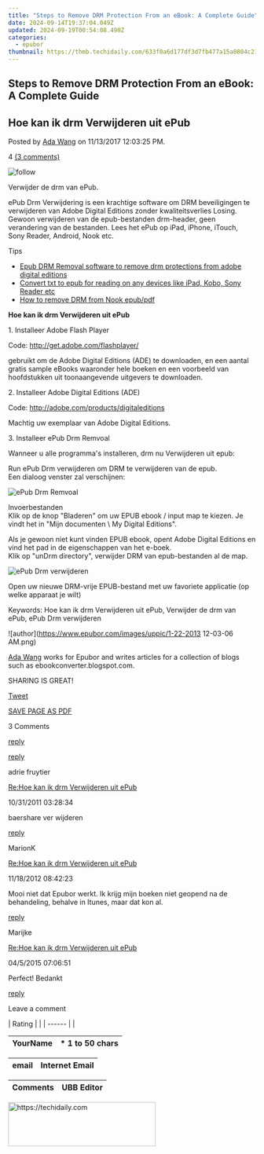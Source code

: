 ```yaml
---
title: "Steps to Remove DRM Protection From an eBook: A Complete Guide"
date: 2024-09-14T19:37:04.049Z
updated: 2024-09-19T00:54:08.490Z
categories:
  - epubor
thumbnail: https://thmb.techidaily.com/633f0a6d177df3d7fb477a15a0804c21edff9926ab23c2607a0458a0d217d945.jpeg
---
```


## Steps to Remove DRM Protection From an eBook: A Complete Guide

## Hoe kan ik drm Verwijderen uit ePub

Posted by [Ada Wang](https://plus.google.com/+AdaWang/posts) on 11/13/2017 12:03:25 PM.

4 [(3 comments)](http://www.epubor.com/#comment-area) 

![follow](http://www.epubor.com/images/follow.png)

Verwijder de drm van ePub.

ePub Drm Verwijdering is een krachtige software om DRM beveiligingen te verwijderen van Adobe Digital Editions zonder kwaliteitsverlies Losing. Gewoon verwijderen van de epub-bestanden drm-header, geen verandering van de bestanden. Lees het ePub op iPad, iPhone, iTouch, Sony Reader, Android, Nook etc. 

[](https://tools.techidaily.com/epubor/ultimate/) [](https://tools.techidaily.com/epubor/ultimate/) 

Tips

* [Epub DRM Removal software to remove drm protections from adobe digital editions](https://tools.techidaily.com/epubor/products/)
* [Convert txt to epub for reading on any devices like iPad, Kobo, Sony Reader etc](https://tools.techidaily.com/epubor/products/)
* [How to remove DRM from Nook epub/pdf](https://tools.techidaily.com/epubor/nook-drm-removal/)

**Hoe kan ik drm Verwijderen uit ePub**  
  
1\. Installeer Adobe Flash Player   
  
Code: http://get.adobe.com/flashplayer/   
  
gebruikt om de Adobe Digital Editions (ADE) te downloaden, en een aantal gratis sample eBooks waaronder hele boeken en een voorbeeld van hoofdstukken uit toonaangevende uitgevers te downloaden.   

2\. Installeer Adobe Digital Editions (ADE)   
  
Code: http://adobe.com/products/digitaleditions   
  
Machtig uw exemplaar van Adobe Digital Editions.   
  
3\. Installeer ePub Drm Remvoal   
  
Wanneer u alle programma's installeren, drm nu Verwijderen uit epub:   
  
Run ePub Drm verwijderen om DRM te verwijderen van de epub.   
Een dialoog venster zal verschijnen:   
  
![ePub Drm Remvoal](https://www.epubor.com/images/epubdrmremoval.jpg "ePub Drm Removal")  
  
Invoerbestanden   
Klik op de knop "Bladeren" om uw EPUB ebook / input map te kiezen. Je vindt het in "Mijn documenten \\ My Digital Editions".   
  
Als je gewoon niet kunt vinden EPUB ebook, opent Adobe Digital Editions en vind het pad in de eigenschappen van het e-boek.   
Klik op "unDrm directory", verwijder DRM van epub-bestanden al de map.   
  
![ePub Drm verwijderen](https://www.epubor.com/images/epubdrmremoval1.jpg "ePub Drm verwijderen")  
  
Open uw nieuwe DRM-vrije EPUB-bestand met uw favoriete applicatie (op welke apparaat je wilt)

[](https://tools.techidaily.com/epubor/ultimate/) [](https://tools.techidaily.com/epubor/ultimate/) 

Keywords: Hoe kan ik drm Verwijderen uit ePub, Verwijder de drm van ePub, ePub Drm verwijderen

![author](https://www.epubor.com/images/uppic/1-22-2013 12-03-06 AM.png)

[Ada Wang](https://plus.google.com/+AdaWang/posts) works for Epubor and writes articles for a collection of blogs such as ebookconverter.blogspot.com.

SHARING IS GREAT!

[Tweet](https://twitter.com/share) 

[SAVE PAGE AS PDF](https://tools.techidaily.com/epubor/products/) 

3 Comments

[reply](https://tools.techidaily.com/epubor/products/) 

[reply](https://tools.techidaily.com/epubor/products/) 

adrie fruytier

[Re:Hoe kan ik drm Verwijderen uit ePub](https://tools.techidaily.com/epubor/products/)

10/31/2011 03:28:34

baershare ver wijderen

[reply](https://tools.techidaily.com/epubor/products/) 

MarionK

[Re:Hoe kan ik drm Verwijderen uit ePub](https://tools.techidaily.com/epubor/products/)

11/18/2012 08:42:23

Mooi niet dat Epubor werkt. Ik krijg mijn boeken niet geopend na de behandeling, behalve in Itunes, maar dat kon al.

[reply](https://tools.techidaily.com/epubor/products/) 

Marijke

[Re:Hoe kan ik drm Verwijderen uit ePub](https://tools.techidaily.com/epubor/products/)

04/5/2015 07:06:51

Perfect! Bedankt

[reply](https://tools.techidaily.com/epubor/products/) 

Leave a comment

| Rating |  |
| ------ |  |

| YourName | \*  1 to 50 chars |
| -------- | ----------------- |

| email | Internet Email |
| ----- | -------------- |

| Comments | UBB Editor |
| -------- | ---------- |

<ins class="adsbygoogle"
     style="display:block"
     data-ad-format="autorelaxed"
     data-ad-client="ca-pub-7571918770474297"
     data-ad-slot="1223367746"></ins>

<ins class="adsbygoogle"
     style="display:block"
     data-ad-client="ca-pub-7571918770474297"
     data-ad-slot="8358498916"
     data-ad-format="auto"
     data-full-width-responsive="true"></ins>



<!-- affiliate ads begin -->
<a href="https://aligracehair.sjv.io/c/5597632/1896527/19272" target="_top" id="1896527">
  <img src="//a.impactradius-go.com/display-ad/19272-1896527" border="0" alt="https://techidaily.com" width="300" height="90"/>
</a>
<img height="0" width="0" src="https://aligracehair.sjv.io/i/5597632/1896527/19272" style="position:absolute;visibility:hidden;" border="0" />
<!-- affiliate ads end -->

